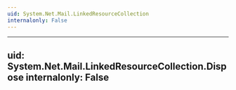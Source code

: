 ```yaml
---
uid: System.Net.Mail.LinkedResourceCollection
internalonly: False
---
```


---
uid: System.Net.Mail.LinkedResourceCollection.Dispose
internalonly: False
---
